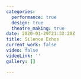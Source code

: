 ```yaml
---
categories:
  performance: true
  design: true
  theatre_making: true
date: 2020-01-29T21:32:20Z
title: Silence Echos
current_work: false
video: false
videoLink: ''
gallery: []

---
```

